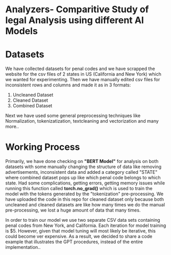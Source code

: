 # Analyzers- Comparitive Study of legal Analysis using different AI Models

<h1>Datasets</h1>
We have collected datasets for penal codes and we have scrapped the website for the csv files of 2 states in US (California and New York) which we wanted for experimenting.
Then we have manually edited csv files for inconsistent rows and columns and made it as in 3 formats:

1. Uncleaned Dataset
2. Cleaned Dataset 
3. Combined Dataset

Next we have used some general preprocessing techniques like Normalization, tokenizatization, textcleaning and vectorization and many more..

<h1>Working Process</h1>

Primarily, we have done checking on <b>"BERT Model"</b> for analysis on both datasets with some manually changing the structure of data like removing advertisements, inconsistent data and added a category called "STATE" where combined dataset pops up like which penal code belongs to which state. Had some complications, getting errors, getting memory issues while running this function called <b>torch.no_grad()</b> which is used to train the model with the tokens generated by the "tokenization" pre-processing. We have uploaded the code in this repo for cleaned dataset only because both uncleaned and cleaned datasets are like how many times we do the manual pre-processing, we lost a huge amount of data that many times.

In order to train our model we use two separate CSV data sets containing penal codes from New York, and California. Each iteration for model training is $5. However, given that model tuning will most likely be iterative, this could become ver expensive. As a result, we decided to share a code example that illustrates the GPT procedures, instead of the entire implementation.</b>. 

